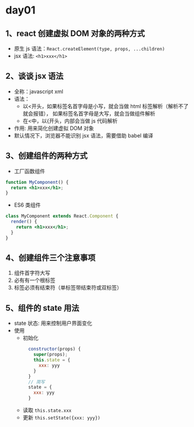 # day01

## 1、react 创建虚拟 DOM 对象的两种方式

- 原生 js 语法：`React.createElement(type, props, ...children)`
- jsx 语法: `<h1>xxx</h1>`

## 2、谈谈 jsx 语法

- 全称：javascript xml
- 语法：
  - 以<开头，如果标签名首字母是小写，就会当做 html 标签解析（解析不了就会报错），
    如果标签名首字母是大写，就会当做组件解析
  - 在<中，以{开头，内部会当做 js 代码解析
- 作用: 用来简化创建虚拟 DOM 对象
- 默认情况下，浏览器不能识别 jsx 语法，需要借助 babel 编译

## 3、创建组件的两种方式

- 工厂函数组件

```jsx
function MyComponent() {
  return <h1>xxx</h1>;
}
```

- ES6 类组件

```jsx
class MyComponent extends React.Component {
  render() {
    return <h1>xxx</h1>;
  }
}
```

## 4、创建组件三个注意事项

1. 组件首字符大写
2. 必有有一个根标签
3. 标签必须有结束符（单标签带结束符或双标签）

## 5、组件的 state 用法

- state 状态: 用来控制用户界面变化
- 使用
  - 初始化
    ```jsx
      constructor(props) {
        super(props);
        this.state = {
          xxx: yyy
        }
      }
      // 简写
      state = {
        xxx: yyy
      }
    ```
  - 读取
    `this.state.xxx`
  - 更新
    `this.setState({xxx: yyy})`
